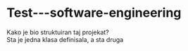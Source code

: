 # Test---software-engineering


Kako je bio struktuiran taj projekat?  <br />
Sta je jedna klasa definisala, a sta druga
